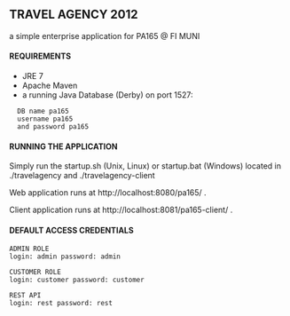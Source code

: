 ## TRAVEL AGENCY 2012 ##

a simple enterprise application for PA165 @ FI MUNI


#### REQUIREMENTS ####

- JRE 7
- Apache Maven
- a running Java Database (Derby) on port 1527: 
```  
  DB name pa165
  username pa165    
  and password pa165
```

#### RUNNING THE APPLICATION ####

Simply run the startup.sh (Unix, Linux) or startup.bat (Windows)
located in ./travelagency and ./travelagency-client 

Web application runs at http://localhost:8080/pa165/ .

Client application runs at http://localhost:8081/pa165-client/ .


#### DEFAULT ACCESS CREDENTIALS ####

```
ADMIN ROLE
login: admin password: admin
```
```
CUSTOMER ROLE
login: customer password: customer
```
```
REST API
login: rest password: rest
```






